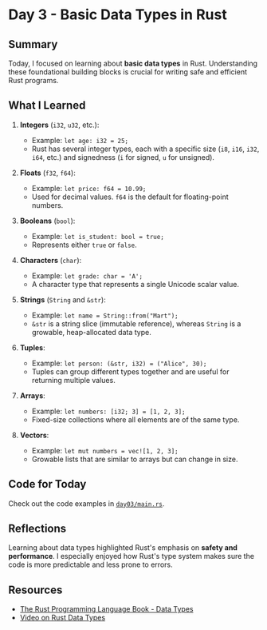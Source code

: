 # Day 3 - Basic Data Types in Rust

## Summary
Today, I focused on learning about **basic data types** in Rust. Understanding these foundational building blocks is crucial for writing safe and efficient Rust programs.

## What I Learned
1. **Integers** (`i32`, `u32`, etc.):
   - Example: `let age: i32 = 25;`
   - Rust has several integer types, each with a specific size (`i8`, `i16`, `i32`, `i64`, etc.) and signedness (`i` for signed, `u` for unsigned).

2. **Floats** (`f32`, `f64`):
   - Example: `let price: f64 = 10.99;`
   - Used for decimal values. `f64` is the default for floating-point numbers.

3. **Booleans** (`bool`):
   - Example: `let is_student: bool = true;`
   - Represents either `true` or `false`.

4. **Characters** (`char`):
   - Example: `let grade: char = 'A';`
   - A character type that represents a single Unicode scalar value.

5. **Strings** (`String` and `&str`):
   - Example: `let name = String::from("Mart");`
   - `&str` is a string slice (immutable reference), whereas `String` is a growable, heap-allocated data type.

6. **Tuples**:
   - Example: `let person: (&str, i32) = ("Alice", 30);`
   - Tuples can group different types together and are useful for returning multiple values.

7. **Arrays**:
   - Example: `let numbers: [i32; 3] = [1, 2, 3];`
   - Fixed-size collections where all elements are of the same type.

8. **Vectors**:
   - Example: `let mut numbers = vec![1, 2, 3];`
   - Growable lists that are similar to arrays but can change in size.

## Code for Today
Check out the code examples in [`day03/main.rs`](./main.rs).

## Reflections
Learning about data types highlighted Rust's emphasis on **safety and performance**. I especially enjoyed how Rust's type system makes sure the code is more predictable and less prone to errors.

## Resources
- [The Rust Programming Language Book - Data Types](https://doc.rust-lang.org/book/ch03-02-data-types.html)
- [Video on Rust Data Types](https://www.youtube.com/watch?v=o9mCVvEuKGg&list=PLDi2liHqCnVp0oM9rNp1Hy_H5aL6QUybN&index=5)

